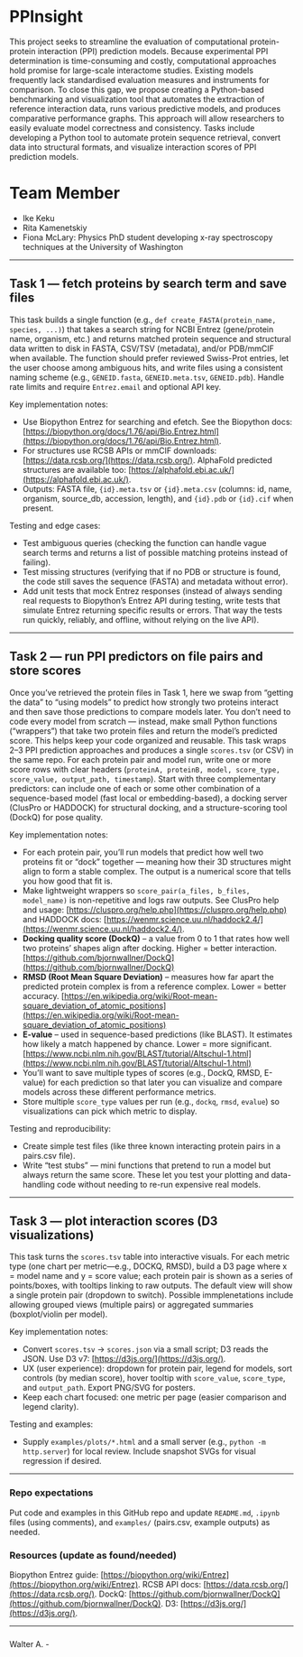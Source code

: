 # PPInsight
This project seeks to streamline the evaluation of computational protein-protein interaction (PPI) prediction models. Because experimental PPI determination is time-consuming and costly, computational approaches hold promise for large-scale interactome studies. Existing models frequently lack standardised evaluation measures and instruments for comparison. To close this gap, we propose creating a Python-based benchmarking and visualization tool that automates the extraction of reference interaction data, runs various predictive models, and produces comparative performance graphs. This approach will allow researchers to easily evaluate model correctness and consistency.
Tasks include developing a Python tool to automate protein sequence retrieval, convert data into structural formats, and visualize interaction scores of PPI prediction models.

# Team Member
- Ike Keku
- Rita Kamenetskiy
- Fiona McLary: Physics PhD student developing x-ray spectroscopy techniques at the University of Washington
---

## Task 1 — fetch proteins by search term and save files  
This task builds a single function (e.g., `def create_FASTA(protein_name, species, ...)`) that takes a search string for NCBI Entrez (gene/protein name, organism, etc.) and returns matched protein sequence and structural data written to disk in FASTA, CSV/TSV (metadata), and/or PDB/mmCIF when available. The function should prefer reviewed Swiss-Prot entries, let the user choose among ambiguous hits, and write files using a consistent naming scheme (e.g., `GENEID.fasta`, `GENEID.meta.tsv`, `GENEID.pdb`). Handle rate limits and require `Entrez.email` and optional API key.

Key implementation notes:
- Use Biopython Entrez for searching and efetch. See the Biopython docs: [https://biopython.org/docs/1.76/api/Bio.Entrez.html](https://biopython.org/docs/1.76/api/Bio.Entrez.html).  
- For structures use RCSB APIs or mmCIF downloads: [https://data.rcsb.org/](https://data.rcsb.org/). AlphaFold predicted structures are available too: [https://alphafold.ebi.ac.uk/](https://alphafold.ebi.ac.uk/).  
- Outputs: FASTA file, `{id}.meta.tsv` or `{id}.meta.csv` (columns: id, name, organism, source_db, accession, length), and `{id}.pdb` or `{id}.cif` when present.

Testing and edge cases:
- Test ambiguous queries (checking the function can handle vague search terms and returns a list of possible matching proteins instead of failing).
- Test missing structures (verifying that if no PDB or structure is found, the code still saves the sequence (FASTA) and metadata without error).
- Add unit tests that mock Entrez responses (instead of always sending real requests to Biopython’s Entrez API during testing, write tests that simulate Entrez returning specific results or errors. That way the tests run quickly, reliably, and offline, without relying on the live API).

---

## Task 2 — run PPI predictors on file pairs and store scores  
Once you’ve retrieved the protein files in Task 1, here we swap from “getting the data” to “using models” to predict how strongly two proteins interact and then save those predictions to compare models later. You don’t need to code every model from scratch — instead, make small Python functions (“wrappers”) that take two protein files and return the model’s predicted score. This helps keep your code organized and reusable. This task wraps 2–3 PPI prediction approaches and produces a single `scores.tsv` (or CSV) in the same repo. For each protein pair and model run, write one or more score rows with clear headers (`proteinA, proteinB, model, score_type, score_value, output_path, timestamp`). Start with three complementary predictors: can include one of each or some other combination of a sequence-based model (fast local or embedding-based), a docking server (ClusPro or HADDOCK) for structural docking, and a structure-scoring tool (DockQ) for pose quality.

Key implementation notes:
- For each protein pair, you’ll run models that predict how well two proteins fit or “dock” together — meaning how their 3D structures might align to form a stable complex. The output is a numerical score that tells you how good that fit is.
- Make lightweight wrappers so `score_pair(a_files, b_files, model_name)` is non-repetitive and logs raw outputs. See ClusPro help and usage: [https://cluspro.org/help.php](https://cluspro.org/help.php) and HADDOCK docs: [https://wenmr.science.uu.nl/haddock2.4/](https://wenmr.science.uu.nl/haddock2.4/).  
- **Docking quality score (DockQ)** – a value from 0 to 1 that rates how well two proteins’ shapes align after docking. Higher = better interaction. [https://github.com/bjornwallner/DockQ](https://github.com/bjornwallner/DockQ)  
- **RMSD (Root Mean Square Deviation)** – measures how far apart the predicted protein complex is from a reference complex. Lower = better accuracy. [https://en.wikipedia.org/wiki/Root-mean-square_deviation_of_atomic_positions](https://en.wikipedia.org/wiki/Root-mean-square_deviation_of_atomic_positions)  
- **E-value** – used in sequence-based predictions (like BLAST). It estimates how likely a match happened by chance. Lower = more significant. [https://www.ncbi.nlm.nih.gov/BLAST/tutorial/Altschul-1.html](https://www.ncbi.nlm.nih.gov/BLAST/tutorial/Altschul-1.html)
- You’ll want to save multiple types of scores (e.g., DockQ, RMSD, E-value) for each prediction so that later you can visualize and compare models across these different performance metrics.
- Store multiple `score_type` values per run (e.g., `dockq`, `rmsd`, `evalue`) so visualizations can pick which metric to display.

Testing and reproducibility:
- Create simple test files (like three known interacting protein pairs in a pairs.csv file).
- Write “test stubs” — mini functions that pretend to run a model but always return the same score. These let you test your plotting and data-handling code without needing to re-run expensive real models.

---

## Task 3 — plot interaction scores (D3 visualizations)  
This task turns the `scores.tsv` table into interactive visuals. For each metric type (one chart per metric—e.g., DOCKQ, RMSD), build a D3 page where x = model name and y = score value; each protein pair is shown as a series of points/boxes, with tooltips linking to raw outputs. The default view will show a single protein pair (dropdown to switch). Possible immplenetations include allowing grouped views (multiple pairs) or aggregated summaries (boxplot/violin per model).

Key implementation notes:
- Convert `scores.tsv` → `scores.json` via a small script; D3 reads the JSON. Use D3 v7: [https://d3js.org/](https://d3js.org/).  
- UX (user experience): dropdown for protein pair, legend for models, sort controls (by median score), hover tooltip with `score_value`, `score_type`, and `output_path`. Export PNG/SVG for posters.  
- Keep each chart focused: one metric per page (easier comparison and legend clarity).

Testing and examples:
- Supply `examples/plots/*.html` and a small server (e.g., `python -m http.server`) for local review. Include snapshot SVGs for visual regression if desired.

---

### Repo expectations  
Put code and examples in this GitHub repo and update `README.md`, `.ipynb` files (using comments), and `examples/` (pairs.csv, example outputs) as needed. 
### Resources (update as found/needed)
Biopython Entrez guide: [https://biopython.org/wiki/Entrez](https://biopython.org/wiki/Entrez). RCSB API docs: [https://data.rcsb.org/](https://data.rcsb.org/). DockQ: [https://github.com/bjornwallner/DockQ](https://github.com/bjornwallner/DockQ). D3: [https://d3js.org/](https://d3js.org/).

---

###
Walter A. - 
